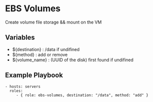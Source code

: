 EBS Volumes
=========

Create volume file storage && mount on the VM 

Variables
----------------

- ${destination} : /data if undifined
- ${method} : add or remove
- ${volume_name} : (UUID of the disk) first found if undifined

Example Playbook
----------------

    - hosts: servers
      roles:
         - { role: ebs-volumes, destination: "/data", method: "add" }
